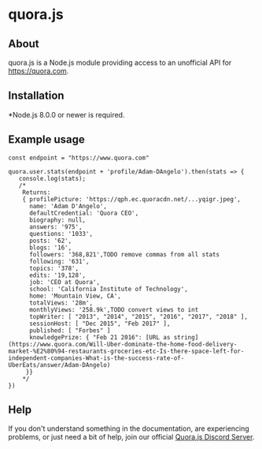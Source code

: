 # quora.js

## About
quora.js is a Node.js module providing access to an unofficial API for https://quora.com.

## Installation
*Node.js 8.0.0 or newer is required.

## Example usage
```const quora = require('discord.js');
const endpoint = "https://www.quora.com"

quora.user.stats(endpoint + 'profile/Adam-DAngelo').then(stats => {
   console.log(stats);
   /*
    Returns:
    { profilePicture: 'https://qph.ec.quoracdn.net/...yqigr.jpeg',
      name: 'Adam D'Angelo',
      defaultCredential: 'Quora CEO',
      biography: null,
      answers: '975',
      questions: '1033',
      posts: '62',
      blogs: '16',
      followers: '368,821',TODO remove commas from all stats
      following: '631',
      topics: '378',
      edits: '19,128',
      job: 'CEO at Quora',
      school: 'California Institute of Technology',
      home: 'Mountain View, CA',
      totalViews: '28m',
      monthlyViews: '258.9k',TODO convert views to int
      topWriter: [ "2013", "2014", "2015", "2016", "2017", "2018" ],
      sessionHost: [ "Dec 2015", "Feb 2017" ],
      published: [ "Forbes" ]
      knowledgePrize: { "Feb 21 2016": [URL as string](https://www.quora.com/Will-Uber-dominate-the-home-food-delivery-market-%E2%80%94-restaurants-groceries-etc-Is-there-space-left-for-independent-companies-What-is-the-success-rate-of-UberEats/answer/Adam-DAngelo)
     }}
    */
})
```

## Help
If you don't understand something in the documentation, are experiencing problems, or just need a bit of help, join our official [Quora.js Discord Server](discord.gg/quora.js).